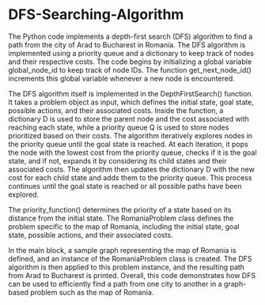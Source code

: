 # DFS-Searching-Algorithm

The Python code implements a depth-first search (DFS) algorithm to find a path from the city of Arad to Bucharest in Romania. The DFS algorithm is implemented using a priority queue and a dictionary to keep track of nodes and their respective costs. The code begins by initializing a global variable global_node_id to keep track of node IDs. The function get_next_node_id() increments this global variable whenever a new node is encountered.

The DFS algorithm itself is implemented in the DepthFirstSearch() function. It takes a problem object as input, which defines the initial state, goal state, possible actions, and their associated costs. Inside the function, a dictionary D is used to store the parent node and the cost associated with reaching each state, while a priority queue Q is used to store nodes prioritized based on their costs. The algorithm iteratively explores nodes in the priority queue until the goal state is reached. At each iteration, it pops the node with the lowest cost from the priority queue, checks if it is the goal state, and if not, expands it by considering its child states and their associated costs. The algorithm then updates the dictionary D with the new cost for each child state and adds them to the priority queue. This process continues until the goal state is reached or all possible paths have been explored.

The priority_function() determines the priority of a state based on its distance from the initial state. The RomaniaProblem class defines the problem specific to the map of Romania, including the initial state, goal state, possible actions, and their associated costs.

In the main block, a sample graph representing the map of Romania is defined, and an instance of the RomaniaProblem class is created. The DFS algorithm is then applied to this problem instance, and the resulting path from Arad to Bucharest is printed. Overall, this code demonstrates how DFS can be used to efficiently find a path from one city to another in a graph-based problem such as the map of Romania.
